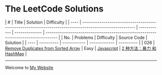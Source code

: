 # The LeetCode Solutions

| #    | Title                                                                                                     | Solution     | Difficulty     |
| ---- | --------------------------------------------------------------------------------------------------------- | ------------ | -------------- | ------------------------------------------------------------------------------------ |
| No.  | Problems                                                                                                  | Difficulty   | Source Code    | Solution                                                                             |
| ---- | ----------                                                                                                | ------------ | -------------  | ----------                                                                           |
| 026  | [Remove Duplicates from Sorted Array](https://leetcode.com/problems/remove-duplicates-from-sorted-array/) | Easy         | [Javascript]() | [2 种方法：暴力 和 HashMap](http://www.longluo.me/blog/2019/03/25/Leetcode-two-sum/) |

---

Welcome to [My Website]()
